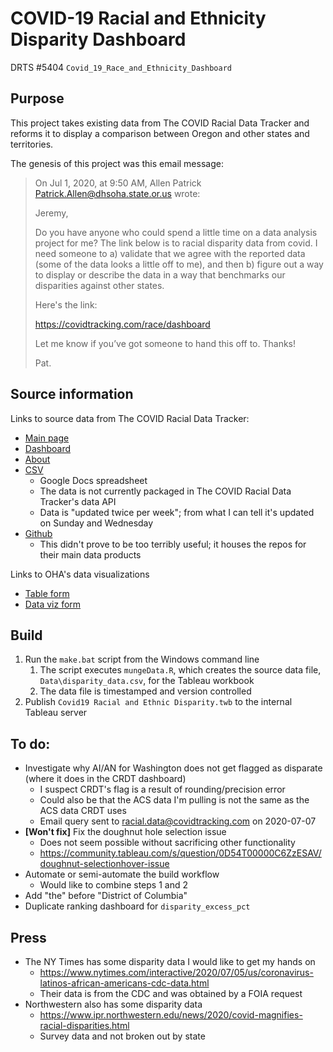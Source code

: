 # COVID-19 Racial and Ethnicity Disparity Dashboard

DRTS #5404 `Covid_19_Race_and_Ethnicity_Dashboard`


## Purpose

This project takes existing data from The COVID Racial Data Tracker and reforms
it to display a comparison between Oregon and other states and territories.

The genesis of this project was this email message:

> On Jul 1, 2020, at 9:50 AM, Allen Patrick <Patrick.Allen@dhsoha.state.or.us> wrote:
> 
> Jeremy,
> 
> Do you have anyone who could spend a little time on a data analysis project for
> me? The link below is to racial disparity data from covid. I need someone to a)
> validate that we agree with the reported data (some of the data looks a little
> off to me), and then b) figure out a way to display or describe the data in a
> way that benchmarks our disparities against other states.
> 
> Here's the link:
> 
> https://covidtracking.com/race/dashboard
> 
> Let me know if you’ve got someone to hand this off to. Thanks!
> 
> Pat.


## Source information

Links to source data from The COVID Racial Data Tracker:

* [Main page](https://covidtracking.com/race)
* [Dashboard](https://covidtracking.com/race/dashboard/)
* [About](https://covidtracking.com/race/about)
* [CSV](https://docs.google.com/spreadsheets/d/e/2PACX-1vR_xmYt4ACPDZCDJcY12kCiMiH0ODyx3E1ZvgOHB8ae1tRcjXbs_yWBOA4j4uoCEADVfC1PS2jYO68B/pub?gid=43720681&single=true&output=csv)
  * Google Docs spreadsheet
  * The data is not currently packaged in The COVID Racial Data Tracker's data API
  * Data is "updated twice per week"; from what I can tell it's updated on Sunday and Wednesday
* [Github](https://github.com/COVID19Tracking)
  * This didn't prove to be too terribly useful; it houses the repos for their main data products

Links to OHA's data visualizations

* [Table form](https://public.tableau.com/profile/oregon.health.authority.covid.19#!/vizhome/OregonCOVID-19CaseDemographicsandDiseaseSeverityStatewide-SummaryTable/DemographicDataSummaryTable)
* [Data viz form](https://public.tableau.com/profile/oregon.health.authority.covid.19#!/vizhome/OregonCOVID-19CaseDemographicsandDiseaseSeverityStatewide/DemographicData)


## Build

1. Run the `make.bat` script from the Windows command line
   1. The script executes `mungeData.R`, which creates the source data file, `Data\disparity_data.csv`, for the Tableau workbook
   2. The data file is timestamped and version controlled
2. Publish `Covid19 Racial and Ethnic Disparity.twb` to the internal Tableau server


## To do:

* Investigate why AI/AN for Washington does not get flagged as disparate (where it does in the CRDT dashboard)
  * I suspect CRDT's flag is a result of rounding/precision error
  * Could also be that the ACS data I'm pulling is not the same as the ACS data CRDT uses
  * Email query sent to racial.data@covidtracking.com on 2020-07-07
* **[Won't fix]** Fix the doughnut hole selection issue
  * Does not seem possible without sacrificing other functionality
  * https://community.tableau.com/s/question/0D54T00000C6ZzESAV/doughnut-selectionhover-issue
* Automate or semi-automate the build workflow
  * Would like to combine steps 1 and 2
* Add "the" before "District of Columbia"
* Duplicate ranking dashboard for `disparity_excess_pct`


## Press

* The NY Times has some disparity data I would like to get my hands on
  * https://www.nytimes.com/interactive/2020/07/05/us/coronavirus-latinos-african-americans-cdc-data.html
  * Their data is from the CDC and was obtained by a FOIA request
* Northwestern also has some disparity data
  * https://www.ipr.northwestern.edu/news/2020/covid-magnifies-racial-disparities.html
  * Survey data and not broken out by state
